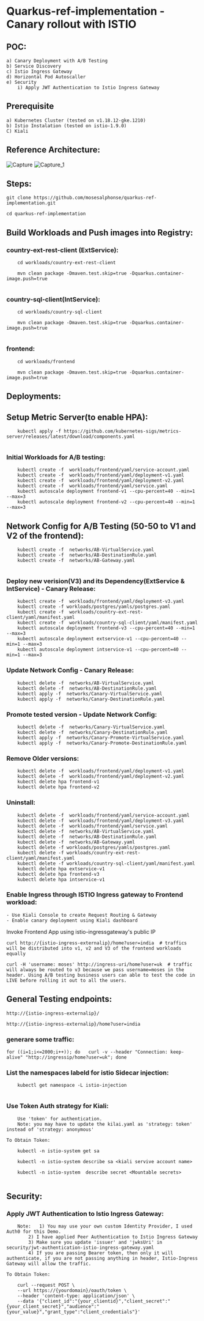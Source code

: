 # Quarkus-ref-implementation - Canary rollout with ISTIO

## POC:
```
a) Canary Deployment with A/B Testing
b) Service Discovery
c) Istio Ingress Gateway
d) Horizontal Pod Autoscaller
e) Security
	i) Apply JWT Authentication to Istio Ingress Gateway
```
## Prerequisite

```
a) Kubernetes Cluster (tested on v1.18.12-gke.1210)
b) Istio Instalation (tested on istio-1.9.0)
C) Kiali

```
##  Reference Architecture:
![Capture](https://user-images.githubusercontent.com/16347988/110306608-eb84dc00-7ff5-11eb-9d8a-aed13b6829d0.JPG)
![Capture_1](https://user-images.githubusercontent.com/16347988/110306631-f0499000-7ff5-11eb-84ba-21090dda7ac3.JPG)

##  Steps:

```
git clone https://github.com/mosesalphonse/quarkus-ref-implementation.git

cd quarkus-ref-implementation

```
##  Build Workloads and Push images into Registry:

### country-ext-rest-client (ExtService):
```
	cd workloads/country-ext-rest-client

	mvn clean package -Dmaven.test.skip=true -Dquarkus.container-image.push=true
  
```
### country-sql-client(IntService):
```
	cd workloads/country-sql-client

	mvn clean package -Dmaven.test.skip=true -Dquarkus.container-image.push=true
  
```
### frontend:
```
	cd workloads/frontend
	
	mvn clean package -Dmaven.test.skip=true -Dquarkus.container-image.push=true
```
## Deployments:

## Setup Metric Server(to enable HPA):

```
	kubectl apply -f https://github.com/kubernetes-sigs/metrics-server/releases/latest/download/components.yaml
	
```

### Initial Workloads for A/B testing:
```
	kubectl create -f  workloads/frontend/yaml/service-account.yaml
	kubectl create -f  workloads/frontend/yaml/deployment-v1.yaml
	kubectl create -f  workloads/frontend/yaml/deployment-v2.yaml
	kubectl create -f  workloads/frontend/yaml/service.yaml
	kubectl autoscale deployment frontend-v1 --cpu-percent=40 --min=1 --max=3
	kubectl autoscale deployment frontend-v2 --cpu-percent=40 --min=1 --max=3
```
## Network Config for A/B Testing (50-50 to V1 and V2 of the frontend):

```
	kubectl create -f  networks/AB-VirtualService.yaml
	kubectl create -f  networks/AB-DestinationRule.yaml
	kubectl create -f  networks/AB-Gateway.yaml
	
```

### Deploy new verision(V3) and its Dependency(ExtService & IntService) - Canary Release:
```
	kubectl create -f  workloads/frontend/yaml/deployment-v3.yaml
	kubectl create -f workloads/postgres/yamls/postgres.yaml
	kubectl create -f  workloads/country-ext-rest-client/yaml/manifest.yaml
	kubectl create -f  workloads/country-sql-client/yaml/manifest.yaml
	kubectl autoscale deployment frontend-v3 --cpu-percent=40 --min=1 --max=3
	kubectl autoscale deployment extservice-v1 --cpu-percent=40 --min=1 --max=3
	kubectl autoscale deployment intservice-v1 --cpu-percent=40 --min=1 --max=3
```

### Update Network Config - Canary Release:
```
	kubectl delete -f  networks/AB-VirtualService.yaml
	kubectl delete -f  networks/AB-DestinationRule.yaml
	kubectl apply -f  networks/Canary-VirtualService.yaml
	kubectl apply -f  networks/Canary-DestinationRule.yaml

```

### Promote tested version - Update Network Config:
```
	kubectl delete -f  networks/Canary-VirtualService.yaml
	kubectl delete -f  networks/Canary-DestinationRule.yaml
	kubectl apply -f  networks/Canary-Promote-VirtualService.yaml
	kubectl apply -f  networks/Canary-Promote-DestinationRule.yaml

```

### Remove Older versions:
```
	kubectl delete -f  workloads/frontend/yaml/deployment-v1.yaml
	kubectl delete -f  workloads/frontend/yaml/deployment-v2.yaml
	kubectl delete hpa frontend-v1
	kubectl delete hpa frontend-v2
```

### Uninstall:
```
	kubectl delete -f  workloads/frontend/yaml/service-account.yaml
	kubectl delete -f  workloads/frontend/yaml/deployment-v3.yaml
	kubectl delete -f  workloads/frontend/yaml/service.yaml
	kubectl delete -f  networks/AB-VirtualService.yaml
	kubectl delete -f  networks/AB-DestinationRule.yaml
	kubectl delete -f  networks/AB-Gateway.yaml
	kubectl delete -f workloads/postgres/yamls/postgres.yaml
	kubectl delete -f workloads/country-ext-rest-client/yaml/manifest.yaml
	kubectl delete -f workloads/country-sql-client/yaml/manifest.yaml
	kubectl delete hpa extservice-v1
	kubectl delete hpa frontend-v3
	kubectl delete hpa intservice-v1
```

###  Enable Ingress through ISTIO Ingress gateway to Frontend workload:
	- Use Kiali Console to create Request Routing & Gateway
	- Enable canary deployment using Kiali dashboard

Invoke Frontend App using istio-ingressgateway's public IP
```
curl http://{istio-ingress-externalip}/home?user=india  # traffics will be distributed into v1, v2 and V3 of the frontend workloads equally

curl -H 'username: moses' http://ingress-uri/home?user=uk  # traffic will always be routed to v3 because we pass username=moses in the header. Using A/B testing business users can able to test the code in LIVE before rolling it out to all the users.

```

## General Testing endpoints:
```
http://{istio-ingress-externalip}/

http://{istio-ingress-externalip}/home?user=india

```
### generare some traffic:
```
for ((i=1;i<=2000;i++)); do   curl -v --header "Connection: keep-alive" "http://ingressip/home?user=uk"; done
```

### List the namespaces labeld for istio Sidecar injection:
```
	kubectl get namespace -L istio-injection
	
```
### Use Token Auth strategy for Kiali:
```
	Use 'token' for authentication.
	Note: you may have to update the kilai.yaml as 'strategy: token' instead of 'strategy: anonymous'
	
To Obtain Token:
	
	kubectl -n istio-system get sa
	
	kubectl -n istio-system describe sa <kiali servive account name>
	
	kubectl -n istio-system  describe secret <Mountable secrets>
	
```

## Security:

### Apply JWT Authentication to Istio Ingress Gateway:
```
	Note: 	1) You may use your own custom Identity Provider, I used Auth0 for this Demo.
		2) I have applied Peer Authentication to Istio Ingress Gateway
		3) Make sure you update 'issuer' and 'jwksUri' in security/jwt-authentication-istio-ingress-gateway.yaml
		4) If you are passing Bearer token, then only it will authenticate, if you are not passing anything in header, Istio-Ingress Gateway will allow the traffic.
	
To Obtain Token:
	
	curl --request POST \
  	--url https://{yourdomain}/oauth/token \
  	--header 'content-type: application/json' \
  	--data '{"client_id":"{your_clientid}","client_secret":"{your_client_secret}","audience":"{your_value}","grant_type":"client_credentials"}'
	

	
```
